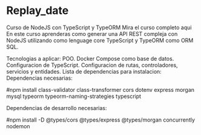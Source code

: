 # Replay_date

Curso de NodeJS con TypeScript y TypeORM
Mira el curso completo aqui
En este curso aprenderas como generar una API REST compleja con NodeJS utilizando como lenguage core TypeScript y TypeORM como ORM SQL.

Tecnologias a aplicar:
POO.
Docker Compose como base de datos.
Configuracion de TypeScript.
Configuracion de rutas, controladores, servicios y entidades.
Lista de dependencias para instalacion:
Dependencias necesarias:

#npm install class-validator class-transformer cors dotenv express morgan mysql typeorm typeorm-naming-strategies typescript

Dependencias de desarrollo necesarias:

#npm install -D @types/cors @types/express @types/morgan concurrently nodemon